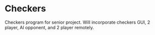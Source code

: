 # Checkers
Checkers program for senior project. Will incorporate checkers GUI, 2 player, AI opponent, and 2 player remotely.

